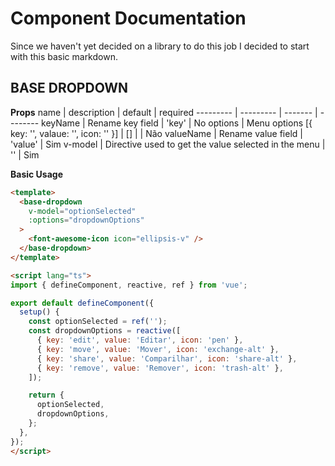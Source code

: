 # Component Documentation

Since we haven't yet decided on a library to do this job I decided to start with this basic markdown.

## BASE DROPDOWN

**Props**
name      | description | default | required
--------- | --------- | ------- | --------
keyName   | Rename key field | 'key' | No
options   | Menu options [{ key: '', valaue: '', icon: '' }] | [] | | Não
valueName | Rename value field  | 'value' | Sim
v-model   | Directive used to get the value selected in the menu | '' | Sim

**Basic Usage**
```html
<template>
  <base-dropdown
    v-model="optionSelected"
    :options="dropdownOptions"
  >
    <font-awesome-icon icon="ellipsis-v" />
  </base-dropdown>
</template>

<script lang="ts">
import { defineComponent, reactive, ref } from 'vue';

export default defineComponent({
  setup() {
    const optionSelected = ref('');
    const dropdownOptions = reactive([
      { key: 'edit', value: 'Editar', icon: 'pen' },
      { key: 'move', value: 'Mover', icon: 'exchange-alt' },
      { key: 'share', value: 'Comparilhar', icon: 'share-alt' },
      { key: 'remove', value: 'Remover', icon: 'trash-alt' },
    ]);

    return {
      optionSelected,
      dropdownOptions,
    };
  },
});
</script>
```

